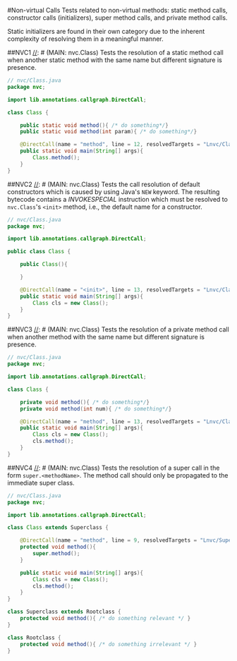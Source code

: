 #Non-virtual Calls
Tests related to non-virtual methods: static method calls, constructor calls (initializers),
super method calls, and private method calls.

Static initializers are found in their own category due to the inherent complexity of resolving them
in a meaningful manner.

##NVC1
[//]: # (MAIN: nvc.Class)
Tests the resolution of a static method call when another static method with the same name but
different signature is presence.
```java
// nvc/Class.java
package nvc;

import lib.annotations.callgraph.DirectCall;

class Class {

    public static void method(){ /* do something*/}
    public static void method(int param){ /* do something*/}

    @DirectCall(name = "method", line = 12, resolvedTargets = "Lnvc/Class;")
    public static void main(String[] args){
        Class.method();
    }
}
```
[//]: # (END)

##NVC2
[//]: # (MAIN: nvc.Class)
Tests the call resolution of default constructors which is caused by using Java's ```NEW``` keyword. The resulting 
bytecode contains a *INVOKESPECIAL* instruction which must be resolved to ```nvc.Class```'s ```<init>``` method, i.e.,
the default name for a constructor.
```java
// nvc/Class.java
package nvc;

import lib.annotations.callgraph.DirectCall;

public class Class {

    public Class(){

    }

    @DirectCall(name = "<init>", line = 13, resolvedTargets = "Lnvc/Class;")
    public static void main(String[] args){
        Class cls = new Class();
    }
}
```
[//]: # (END)

##NVC3
[//]: # (MAIN: nvc.Class)
Tests the resolution of a private method call when another method with the same name but
different signature is presence.
```java
// nvc/Class.java
package nvc;

import lib.annotations.callgraph.DirectCall;

class Class {

    private void method(){ /* do something*/}
    private void method(int num){ /* do something*/}

    @DirectCall(name = "method", line = 13, resolvedTargets = "Lnvc/Class;")
    public static void main(String[] args){
        Class cls = new Class();
        cls.method();
    }
}
```
[//]: # (END)

##NVC4
[//]: # (MAIN: nvc.Class)
Tests the resolution of a super call in the form `super.<methodName>`. The method call should
only be propagated to the immediate super class.
```java
// nvc/Class.java
package nvc;

import lib.annotations.callgraph.DirectCall;

class Class extends Superclass {

    @DirectCall(name = "method", line = 9, resolvedTargets = "Lnvc/Superclass;", prohibitedTargets = "Lnvc/Rootclass;")
    protected void method(){
        super.method();
    }

    public static void main(String[] args){
        Class cls = new Class();
        cls.method();
    }
}

class Superclass extends Rootclass {
    protected void method(){ /* do something relevant */ }
}

class Rootclass {
    protected void method(){ /* do something irrelevant */ }
}
```
[//]: # (END)
